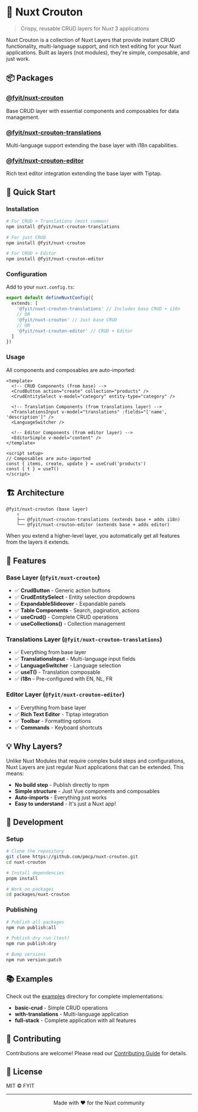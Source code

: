 # 🥖 Nuxt Crouton

> Crispy, reusable CRUD layers for Nuxt 3 applications

Nuxt Crouton is a collection of Nuxt Layers that provide instant CRUD functionality, multi-language support, and rich text editing for your Nuxt applications. Built as layers (not modules), they're simple, composable, and just work.

## 📦 Packages

### [@fyit/nuxt-crouton](./packages/nuxt-crouton)
Base CRUD layer with essential components and composables for data management.

### [@fyit/nuxt-crouton-translations](./packages/nuxt-crouton-translations)
Multi-language support extending the base layer with i18n capabilities.

### [@fyit/nuxt-crouton-editor](./packages/nuxt-crouton-editor)
Rich text editor integration extending the base layer with Tiptap.

## 🚀 Quick Start

### Installation

```bash
# For CRUD + Translations (most common)
npm install @fyit/nuxt-crouton-translations

# For just CRUD
npm install @fyit/nuxt-crouton

# For CRUD + Editor
npm install @fyit/nuxt-crouton-editor
```

### Configuration

Add to your `nuxt.config.ts`:

```typescript
export default defineNuxtConfig({
  extends: [
    '@fyit/nuxt-crouton-translations' // Includes base CRUD + i18n
    // OR
    '@fyit/nuxt-crouton' // Just base CRUD
    // OR
    '@fyit/nuxt-crouton-editor' // CRUD + Editor
  ]
})
```

### Usage

All components and composables are auto-imported:

```vue
<template>
  <!-- CRUD Components (from base) -->
  <CrudButton action="create" collection="products" />
  <CrudEntitySelect v-model="category" entity-type="category" />

  <!-- Translation Components (from translations layer) -->
  <TranslationsInput v-model="translations" :fields="['name', 'description']" />
  <LanguageSwitcher />

  <!-- Editor Components (from editor layer) -->
  <EditorSimple v-model="content" />
</template>

<script setup>
// Composables are auto-imported
const { items, create, update } = useCrud('products')
const { t } = useT()
</script>
```

## 🏗️ Architecture

```
@fyit/nuxt-crouton (base layer)
    ↑
    ├── @fyit/nuxt-crouton-translations (extends base + adds i18n)
    └── @fyit/nuxt-crouton-editor (extends base + adds editor)
```

When you extend a higher-level layer, you automatically get all features from the layers it extends.

## 🎯 Features

### Base Layer (`@fyit/nuxt-crouton`)
- ✅ **CrudButton** - Generic action buttons
- ✅ **CrudEntitySelect** - Entity selection dropdowns
- ✅ **ExpandableSlideover** - Expandable panels
- ✅ **Table Components** - Search, pagination, actions
- ✅ **useCrud()** - Complete CRUD operations
- ✅ **useCollections()** - Collection management

### Translations Layer (`@fyit/nuxt-crouton-translations`)
- ✅ Everything from base layer
- ✅ **TranslationsInput** - Multi-language input fields
- ✅ **LanguageSwitcher** - Language selection
- ✅ **useT()** - Translation composable
- ✅ **i18n** - Pre-configured with EN, NL, FR

### Editor Layer (`@fyit/nuxt-crouton-editor`)
- ✅ Everything from base layer
- ✅ **Rich Text Editor** - Tiptap integration
- ✅ **Toolbar** - Formatting options
- ✅ **Commands** - Keyboard shortcuts

## 💡 Why Layers?

Unlike Nuxt Modules that require complex build steps and configurations, Nuxt Layers are just regular Nuxt applications that can be extended. This means:

- **No build step** - Publish directly to npm
- **Simple structure** - Just Vue components and composables
- **Auto-imports** - Everything just works
- **Easy to understand** - It's just a Nuxt app!

## 🔧 Development

### Setup

```bash
# Clone the repository
git clone https://github.com/pmcp/nuxt-crouton.git
cd nuxt-crouton

# Install dependencies
pnpm install

# Work on packages
cd packages/nuxt-crouton
```

### Publishing

```bash
# Publish all packages
npm run publish:all

# Publish dry run (test)
npm run publish:dry

# Bump versions
npm run version:patch
```

## 📚 Examples

Check out the [examples](./examples) directory for complete implementations:

- **basic-crud** - Simple CRUD operations
- **with-translations** - Multi-language application
- **full-stack** - Complete application with all features

## 🤝 Contributing

Contributions are welcome! Please read our [Contributing Guide](./CONTRIBUTING.md) for details.

## 📄 License

MIT © FYIT

---

<p align="center">
  Made with ❤️ for the Nuxt community
</p>